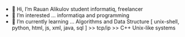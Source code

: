 - 👋 Hi, I’m Rauan Alikulov student informatiq, freelancer
- 👀 I’m interested ... informatiqa and programming
- 🌱 I’m currently learning ... Algorithms and Data Structure
[ unix-shell, python, html, js, xml, java, sql ] >> tcp/ip >> C++
Unix-like systems

<!---
RauanAlikulov/RauanAlikulov is a ✨ special ✨ repository because its `README.md` (this file) appears on your GitHub profile.
You can click the Preview link to take a look at your changes.
--->

